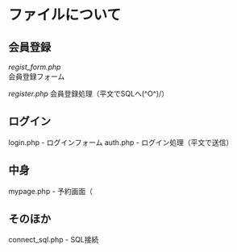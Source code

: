 # ファイルについて
## 会員登録  
*regist_form.php*  
会員登録フォーム    

*register.php*
会員登録処理（平文でSQLへ(^O^)/）

## ログイン
login.php - ログインフォーム
auth.php - ログイン処理（平文で送信）
## 中身
mypage.php - 予約画面（

## そのほか
connect_sql.php - SQL接続
